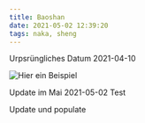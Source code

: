 ```yaml
---
title: Baoshan
date: 2021-05-02 12:39:20
tags: naka, sheng
---
```


Urpsrüngliches Datum 2021-04-10

![Hier ein Beispiel](puerh-test.jpeg)

Update im Mai 2021-05-02
Test

Update und populate